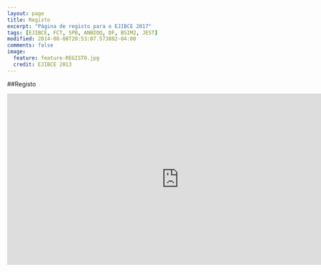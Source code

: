```yaml
---
layout: page
title: Registo
excerpt: "Página de registo para o EJIBCE 2017"
tags: [EJIBCE, FCT, SPB, ANBIOQ, DF, BSIM2, JEST]
modified: 2014-08-08T20:53:07.573882-04:00
comments: false
image:
  feature: feature-REGISTO.jpg
  credit: EJIBCE 2013
---
```

##Registo

<iframe
src="https://docs.google.com/forms/d/1F2XEcHS8KOxpvvNpa2u68M5W0ylQbxK7XPPLd61oPG0/prefill" style="border: 0;" width="800" height="400" frameborder="0" scrolling="no"></iframe>
